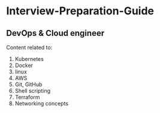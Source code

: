 # Interview-Preparation-Guide

## DevOps & Cloud engineer

Content related to:
1. Kubernetes
2. Docker
3. linux
4. AWS
5. Git, GitHub
6. Shell scripting
7. Terraform
8. Networking concepts
